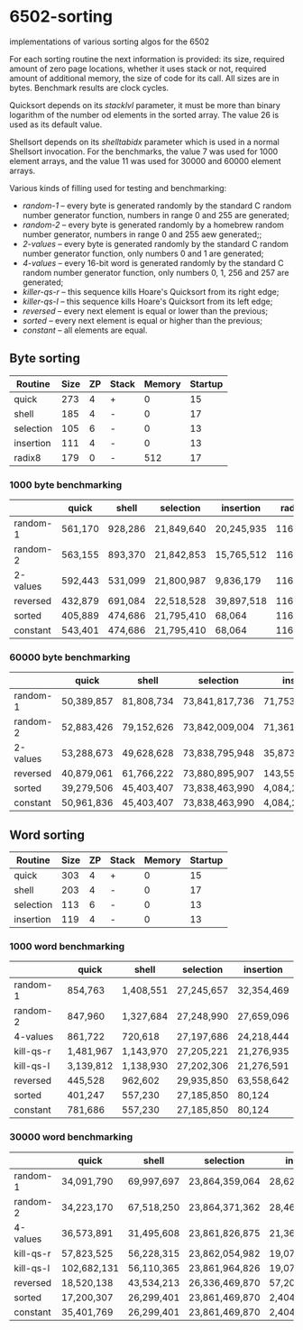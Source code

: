 # 6502-sorting
implementations of various sorting algos for the 6502

For each sorting routine the next information is provided:  its size, required amount of zero page locations, whether it uses stack or not, required amount of additional memory, the size of code for its call.  All sizes are in bytes.  Benchmark results are clock cycles.

Quicksort depends on its *stacklvl* parameter, it must be more than binary logarithm of the number od elements in the sorted array.  The value 26 is used as its default value. 

Shellsort depends on its *shelltabidx* parameter which is used in a normal Shellsort invocation.  For the benchmarks, the value 7 was used for 1000 element arrays, and the value 11 was used for 30000 and 60000 element arrays.

Various kinds of filling used for testing and benchmarking:
  * *random-1* &ndash; every byte is generated randomly by the standard C random number generator function, numbers in range 0 and 255 are generated;
  * *random-2* &ndash; every byte is generated randomly by a homebrew random number generator, numbers in range 0 and 255 aew generated;;
  * *2-values* &ndash; every byte is generated randomly by the standard C random number generator function, only numbers 0 and 1 are generated;
  * *4-values* &ndash; every 16-bit word is generated randomly by the standard C random number generator function, only numbers 0, 1, 256 and 257 are generated;
  * *killer-qs-r* &ndash; this sequence kills Hoare's Quicksort from its right edge;
  * *killer-qs-l* &ndash; this sequence kills Hoare's Quicksort from its left edge;
  * *reversed* &ndash; every next element is equal or lower than the previous;
  * *sorted* &ndash; every next element is equal or higher than the previous;
  * *constant* &ndash; all elements are equal.

## Byte sorting

Routine  | Size | ZP | Stack | Memory | Startup
---------|------|----|-------|--------|--------
quick    |  273 |  4 |     + |      0 |      15
shell    |  185 |  4 |     - |      0 |      17
selection|  105 |  6 |     - |      0 |      13
insertion|  111 |  4 |     - |      0 |      13
radix8   |  179 |  0 |     - |    512 |      17

### 1000 byte benchmarking

  &nbsp; |    quick |    shell |  selection |  insertion | radix8
---------|----------|----------|------------|------------|--------
random-1 |  561,170 |  928,286 | 21,849,640 | 20,245,935 | 116,252
random-2 |  563,155 |  893,370 | 21,842,853 | 15,765,512 | 116,252
2-values |  592,443 |  531,099 | 21,800,987 |  9,836,179 | 116,288
reversed |  432,879 |  691,084 | 22,518,528 | 39,897,518 | 116,252
sorted   |  405,889 |  474,686 | 21,795,410 |     68,064 | 116,252
constant |  543,401 |  474,686 | 21,795,410 |     68,064 | 116,306

### 60000 byte benchmarking

  &nbsp; |    quick |    shell |    selection |     insertion |  radix8 
---------|----------|----------|--------------|---------------|---------
random-1 |50,389,857|81,808,734|73,841,817,736| 71,753,189,534|6,138,752
random-2 |52,883,426|79,152,626|73,842,009,004| 71,361,558,850|6,139,850
2-values |53,288,673|49,628,628|73,838,795,948| 35,873,116,983|6,142,604
reversed |40,879,061|61,766,222|73,880,895,907|143,557,968,559|6,138,752
sorted   |39,279,506|45,403,407|73,838,463,990|      4,084,222|6,138,752
constant |50,961,836|45,403,407|73,838,463,990|      4,084,222|6,142,622

## Word sorting

Routine  | Size | ZP | Stack | Memory | Startup
---------|------|----|-------|--------|--------
quick    |  303 |  4 |     + |      0 |      15
shell    |  203 |  4 |     - |      0 |      17
selection|  113 |  6 |     - |      0 |      13
insertion|  119 |  4 |     - |      0 |      13

### 1000 word benchmarking

  &nbsp; |     quick |    shell | selection | insertion 
---------|-----------|----------|-----------|-----------
random-1 |    854,763| 1,408,551| 27,245,657| 32,354,469
random-2 |    847,960| 1,327,684| 27,248,990| 27,659,096
4-values |    861,722|   720,618| 27,197,686| 24,218,444
kill-qs-r|  1,481,967| 1,143,970| 27,205,221| 21,276,935
kill-qs-l|  3,139,812| 1,138,930| 27,202,306| 21,276,591
reversed |    445,528|   962,602| 29,935,850| 63,558,642
sorted   |    401,247|   557,230| 27,185,850|     80,124
constant |    781,686|   557,230| 27,185,850|     80,124

### 30000 word benchmarking

  &nbsp;   |     quick |    shell |    selection |    insertion 
---------|-----------|----------|--------------|--------------
random-1 | 34,091,790|69,997,697|23,864,359,064|28,620,322,011
random-2 | 34,223,170|67,518,250|23,864,371,362|28,465,154,836
4-values | 36,573,891|31,495,608|23,861,826,875|21,361,142,600
kill-qs-r| 57,823,525|56,228,315|23,862,054,982|19,072,438,388
kill-qs-l|102,682,131|56,110,365|23,861,964,826|19,072,437,339
reversed | 18,520,138|43,534,213|26,336,469,870|57,209,527,766
sorted   | 17,200,307|26,299,401|23,861,469,870|     2,404,210
constant | 35,401,769|26,299,401|23,861,469,870|     2,404,210
